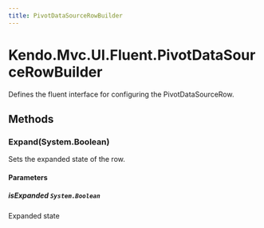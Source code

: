 ```yaml
---
title: PivotDataSourceRowBuilder
---
```


# Kendo.Mvc.UI.Fluent.PivotDataSourceRowBuilder
Defines the fluent interface for configuring the PivotDataSourceRow.




## Methods


### Expand(System.Boolean)
Sets the expanded state of the row.


#### Parameters

##### isExpanded `System.Boolean`
Expanded state






